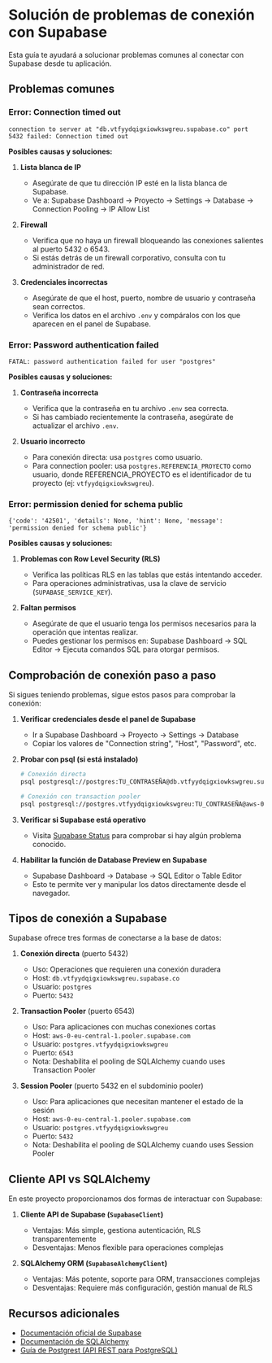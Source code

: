 # Solución de problemas de conexión con Supabase

Esta guía te ayudará a solucionar problemas comunes al conectar con Supabase desde tu aplicación.

## Problemas comunes

### Error: Connection timed out

```
connection to server at "db.vtfyydqigxiowkswgreu.supabase.co" port 5432 failed: Connection timed out
```

**Posibles causas y soluciones:**

1. **Lista blanca de IP**
   - Asegúrate de que tu dirección IP esté en la lista blanca de Supabase.
   - Ve a: Supabase Dashboard → Proyecto → Settings → Database → Connection Pooling → IP Allow List

2. **Firewall**
   - Verifica que no haya un firewall bloqueando las conexiones salientes al puerto 5432 o 6543.
   - Si estás detrás de un firewall corporativo, consulta con tu administrador de red.

3. **Credenciales incorrectas**
   - Asegúrate de que el host, puerto, nombre de usuario y contraseña sean correctos.
   - Verifica los datos en el archivo `.env` y compáralos con los que aparecen en el panel de Supabase.

### Error: Password authentication failed

```
FATAL: password authentication failed for user "postgres"
```

**Posibles causas y soluciones:**

1. **Contraseña incorrecta**
   - Verifica que la contraseña en tu archivo `.env` sea correcta.
   - Si has cambiado recientemente la contraseña, asegúrate de actualizar el archivo `.env`.

2. **Usuario incorrecto**
   - Para conexión directa: usa `postgres` como usuario.
   - Para connection pooler: usa `postgres.REFERENCIA_PROYECTO` como usuario, donde REFERENCIA_PROYECTO es el identificador de tu proyecto (ej: `vtfyydqigxiowkswgreu`).

### Error: permission denied for schema public

```
{'code': '42501', 'details': None, 'hint': None, 'message': 'permission denied for schema public'}
```

**Posibles causas y soluciones:**

1. **Problemas con Row Level Security (RLS)**
   - Verifica las políticas RLS en las tablas que estás intentando acceder.
   - Para operaciones administrativas, usa la clave de servicio (`SUPABASE_SERVICE_KEY`).

2. **Faltan permisos**
   - Asegúrate de que el usuario tenga los permisos necesarios para la operación que intentas realizar.
   - Puedes gestionar los permisos en: Supabase Dashboard → SQL Editor → Ejecuta comandos SQL para otorgar permisos.

## Comprobación de conexión paso a paso

Si sigues teniendo problemas, sigue estos pasos para comprobar la conexión:

1. **Verificar credenciales desde el panel de Supabase**
   - Ir a Supabase Dashboard → Proyecto → Settings → Database
   - Copiar los valores de "Connection string", "Host", "Password", etc.

2. **Probar con psql (si está instalado)**
   ```bash
   # Conexión directa
   psql postgresql://postgres:TU_CONTRASEÑA@db.vtfyydqigxiowkswgreu.supabase.co:5432/postgres

   # Conexión con transaction pooler
   psql postgresql://postgres.vtfyydqigxiowkswgreu:TU_CONTRASEÑA@aws-0-eu-central-1.pooler.supabase.com:6543/postgres
   ```

3. **Verificar si Supabase está operativo**
   - Visita [Supabase Status](https://status.supabase.com/) para comprobar si hay algún problema conocido.

4. **Habilitar la función de Database Preview en Supabase**
   - Supabase Dashboard → Database → SQL Editor o Table Editor
   - Esto te permite ver y manipular los datos directamente desde el navegador.

## Tipos de conexión a Supabase

Supabase ofrece tres formas de conectarse a la base de datos:

1. **Conexión directa** (puerto 5432)
   - Uso: Operaciones que requieren una conexión duradera
   - Host: `db.vtfyydqigxiowkswgreu.supabase.co`
   - Usuario: `postgres`
   - Puerto: `5432`

2. **Transaction Pooler** (puerto 6543)
   - Uso: Para aplicaciones con muchas conexiones cortas
   - Host: `aws-0-eu-central-1.pooler.supabase.com`
   - Usuario: `postgres.vtfyydqigxiowkswgreu`
   - Puerto: `6543`
   - Nota: Deshabilita el pooling de SQLAlchemy cuando uses Transaction Pooler

3. **Session Pooler** (puerto 5432 en el subdominio pooler)
   - Uso: Para aplicaciones que necesitan mantener el estado de la sesión
   - Host: `aws-0-eu-central-1.pooler.supabase.com`
   - Usuario: `postgres.vtfyydqigxiowkswgreu`
   - Puerto: `5432`
   - Nota: Deshabilita el pooling de SQLAlchemy cuando uses Session Pooler

## Cliente API vs SQLAlchemy

En este proyecto proporcionamos dos formas de interactuar con Supabase:

1. **Cliente API de Supabase (`SupabaseClient`)**
   - Ventajas: Más simple, gestiona autenticación, RLS transparentemente
   - Desventajas: Menos flexible para operaciones complejas

2. **SQLAlchemy ORM (`SupabaseAlchemyClient`)**
   - Ventajas: Más potente, soporte para ORM, transacciones complejas
   - Desventajas: Requiere más configuración, gestión manual de RLS

## Recursos adicionales

- [Documentación oficial de Supabase](https://supabase.com/docs)
- [Documentación de SQLAlchemy](https://docs.sqlalchemy.org/)
- [Guía de Postgrest (API REST para PostgreSQL)](https://postgrest.org/en/stable/) 